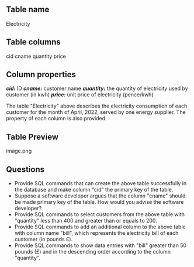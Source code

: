 ## Table name
Electricity

## Table columns
cid
cname
quantity
price

## Column properties 
***cid:*** ID
***cname:*** customer name
***quantity:*** the quantity of electricity used by customer (in kwh)
***price:*** unit price of electricity (pence/kwh)

The table "Electricity" above describes the electricity consumption of each customer for the month of April, 2022, served by one energy supplier. The property of each column is also provided.

## Table Preview
image.png

## Questions
- Provide SQL commands that can create the above table successfully in the database and make column "cid" the primary key of the table.
- Suppose a software developer argues that the column "cname" should be made primary key of the table. How would you advise the software developer?
- Provide SQL commands to select customers from the above table with "quantity" less than 400 and greater than or equals to 200.
- Provide SQL commands to add an additional column to the above table with column name "bill", which represents the electricity bill of each customer (in pounds £). 
- Provide SQL commands to show data entries with "bill" greater than 50 pounds (£) and in the descending order according to the column "quantity".